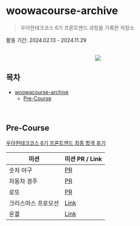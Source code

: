 # woowacourse-archive

> 우아한테크코스 6기 프론트엔드 과정을 기록한 저장소

활동 기간: 2024.02.13 - 2024.11.29

<br />

<div align="center">
  <img src="https://github.com/Yoonkyoungme/woowacourse-archive/assets/100656920/02511b5a-ae2e-45cb-a9e3-e0c880945e96" />
</div>

## 목차

- [woowacourse-archive](#woowacourse-archive)
  - [Pre-Course](#pre-course)

<br />

## Pre-Course

[우아한테크코스 6기 프론트엔드 최종 합격 후기](https://yoonkyoungme.github.io/04-woowacourse-precourse-retrospect/)

| 미션                | 미션 PR / Link                                                              |
| ------------------- | --------------------------------------------------------------------------- |
| 숫자 야구           | [PR](https://github.com/Yoonkyoungme?tab=repositories)                      |
| 자동차 경주         | [PR](https://github.com/Yoonkyoungme/javascript-racingcar-6)                |
| 로또                | [PR](https://github.com/Yoonkyoungme/javascript-lotto-6)                    |
| 크리스마스 프로모션 | [Link](https://github.com/Yoonkyoungme/javascript-christmas-6-Yoonkyoungme) |
| 온콜                | [Link](https://github.com/Yoonkyoungme/javascript-oncall-6-Yoonkyoungme)    |
